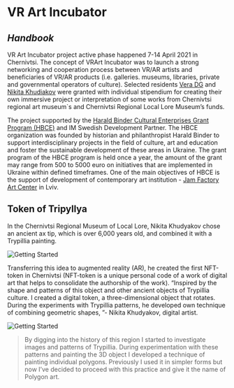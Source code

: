 # VR Art Incubator
## _Handbook_

VR Art Incubator project active phase happened 7-14 April 2021 in Chernivtsi. The concept of VRArt Incubator was to launch a strong networking and cooperation process between VR/AR artists and beneficiaries of VR/AR products (i.e. galleries. museums, libraries, private and governmental operators of culture). Selected residents [Vera DG](https://www.facebook.com/verunja.dg) and [Nikita Khudiakov](https://www.facebook.com/voobrazhenie) were granted with individual stipendium for creating their own immersive project or interpretation of some works from Chernivtsi regional art museum`s and Chernivtsi Regional Local Lore Museum’s funds.

The project supported by the [Harald Binder Cultural Enterprises Grant Program (HBCE)](www.hbce.com.ua) and IM Swedish Development Partner. The HBCE organization was founded by historian and philanthropist Harald Binder to support interdisciplinary projects in the field of culture, art and education and foster the sustainable development of these areas in Ukraine. The grant program of the HBCE program is held once a year, the amount of the grant may range from 500 to 5000 euro on initiatives that are implemented in Ukraine within defined timeframes. One of the main objectives of HBCE is the support of development of contemporary art institution - [Jam Factory Art Center](http://www.jamfactory.ua/) in Lviv.


## Token of Tripyllya

In the Chernivtsi Regional Museum of Local Lore, Nikita Khudyakov chose an ancient ax tip, which is over 6,000 years old, and combined it with a Trypillia painting.

![Getting Started](https://www.freeboid.com/wp-content/uploads/2021/04/1.jpg)

Transferring this idea to augmented reality (AR), he created the first NFT-token in Chernivtsi (NFT-token is a unique personal code of a work of digital art that helps to consolidate the authorship of the work). “Inspired by the shape and patterns of this object and other ancient objects of Trypillia culture. I created a digital token, a three-dimensional object that rotates. During the experiments with Trypillia patterns, he developed own technique of combining geometric shapes, ”- Nikita Khudyakov, digital artist.

![Getting Started](assets/IMG_4311.gif)



>By digging into the history of this region I started to investigate images and patterns of Trypillia. During experimentation with these patterns and painting the 3D object I developed a technique of painting individual polygons. Previously I used it in simpler forms but now I’ve decided to proceed with this practice and give it the name of Polygon art.
